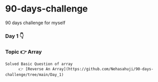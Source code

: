 # 90-days-challenge
90 days challenge for myself 
### Day 1 👇
### Topic 👉 Array
    Solved Basic Question of array  
          👉 [Reverse An Array](https://github.com/Nehasahuji/90-days-challenge/tree/main/Day_1)
	
